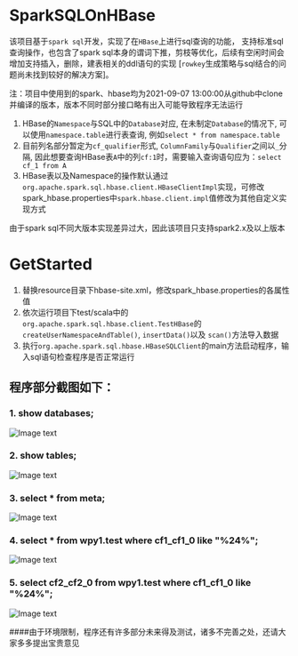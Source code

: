 # SparkSQLOnHBase
该项目基于`spark sql`开发，实现了在`HBase`上进行sql查询的功能， 支持标准sql查询操作，也包含了spark sql本身的谓词下推，剪枝等优化，后续有空闲时间会增加支持插入，删除，建表相关的ddl语句的实现
 [`rowkey`生成策略与sql结合的问题尚未找到较好的解决方案]。 
 
 注：项目中使用到的spark、hbase均为2021-09-07 13:00:00从github中clone并编译的版本，版本不同时部分接口略有出入可能导致程序无法运行

1. HBase的`Namespace`与SQL中的`Database`对应, 在未制定`Database`的情况下, 可以使用`namespace.table`进行表查询, 例如`select * from namespace.table`
2. 目前列名部分暂定为`cf_qualifier`形式, `ColumnFamily`与`Qualifier`之间以`_`分隔, 因此想要查询HBase表`A`中的列`cf:1`时，需要输入查询语句应为：`select cf_1 from A`
3. HBase表以及Namespace的操作默认通过`org.apache.spark.sql.hbase.client.HBaseClientImpl`实现，可修改spark_hbase.properties中`spark.hbase.client.impl`值修改为其他自定义实现方式
 
由于spark sql不同大版本实现差异过大，因此该项目只支持spark2.x及以上版本


# GetStarted
1. 替换resource目录下hbase-site.xml，修改spark_hbase.properties的各属性值
2. 依次运行项目下test/scala中的 `org.apache.spark.sql.hbase.client.TestHBase`的`createUserNamespaceAndTable()`, 
`insertData()`以及
`scan()`方法导入数据
3. 执行`org.apache.spark.sql.hbase.HBaseSQLClient`的main方法启动程序，输入sql语句检查程序是否正常运行

## 程序部分截图如下：
### 1. show databases;
![Image text](https://github.com/wangpy1995/Spark-SQL-HBase/tree/master/src/main/resources/show/show_databases.png)
### 2. show tables;
![Image text](https://github.com/wangpy1995/Spark-SQL-HBase/tree/master/src/main/resources/show/show_tables.png)
### 3. select * from meta;
![Image text](https://github.com/wangpy1995/Spark-SQL-HBase/tree/master/src/main/resources/show/select_from_meta.png)
### 4. select * from wpy1.test where cf1_cf1_0 like "%24%";
![Image text](https://github.com/wangpy1995/Spark-SQL-HBase/tree/master/src/main/resources/show/select_from_test_like.png)
### 5. select cf2_cf2_0 from wpy1.test where cf1_cf1_0 like "%24%";
![Image text](https://github.com/wangpy1995/Spark-SQL-HBase/tree/master/src/main/resources/show/select_one_col_from_test_like.png)


####由于环境限制，程序还有许多部分未来得及测试，诸多不完善之处，还请大家多多提出宝贵意见
